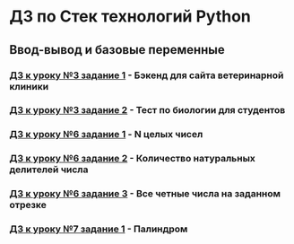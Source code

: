 # ДЗ по Стек технологий Python

## Ввод-вывод и базовые переменные
### [ДЗ к уроку №3 задание 1](task_3_1/) - Бэкенд для сайта ветеринарной клиники
### [ДЗ к уроку №3 задание 2](task_3_2/) - Тест по биологии для студентов
### [ДЗ к уроку №6 задание 1](task_6_1/) - N целых чисел
### [ДЗ к уроку №6 задание 2](task_6_2/) - Количество натуральных делителей числа
### [ДЗ к уроку №6 задание 3](task_6_3/) - Все четные числа на заданном отрезке
### [ДЗ к уроку №7 задание 1](task_7_1/) - Палиндром
